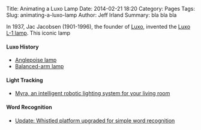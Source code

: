 Title: Animating a Luxo Lamp
Date: 2014-02-21 18:20
Category: Pages
Tags: 
Slug: animating-a-luxo-lamp
Author: Jeff Irland
Summary: bla bla bla

In 1937, Jac Jacobsen (1901-1996), the founder of [Luxo][02], invented the [Luxo L-1 lamp][01].
This iconic lamp

#### Luxo History
* [Anglepoise lamp](http://en.wikipedia.org/wiki/Anglepoise_lamp)
* [Balanced-arm lamp](http://en.wikipedia.org/wiki/Balanced-arm_lamp)

#### Light Tracking
* [Myra, an intelligent robotic lighting system for your living room](http://kawalabo.blogspot.jp/2014/01/myra-intelligent-robotic-lighting.html)

#### Word Recognition
* [Update: Whistled platform upgraded for simple word recognition](http://hackaday.com/2013/08/22/update-whistled-platform-upgraded-for-simple-word-recognition/)


[01]:http://glamox.com/ie/the-l-1-story
[02]:http://www.luxous.com/
